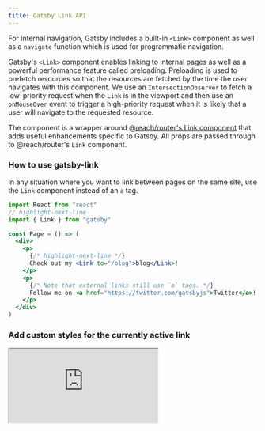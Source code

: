 ```yaml
---
title: Gatsby Link API
---
```


For internal navigation, Gatsby includes a built-in `<Link>` component as well as a `navigate` function which is used for programmatic navigation.

Gatsby's `<Link>` component enables linking to internal pages as well as a powerful performance feature called preloading. Preloading is used to prefetch resources so that the resources are fetched by the time the user navigates with this component. We use an `IntersectionObserver` to fetch a low-priority request when the `Link` is in the viewport and then use an `onMouseOver` event to trigger a high-priority request when it is likely that a user will navigate to the requested resource.

The component is a wrapper around [@reach/router's Link component](https://reach.tech/router/api/Link) that adds useful enhancements specific to Gatsby. All props are passed through to @reach/router's `Link` component.

### How to use gatsby-link

In any situation where you want to link between pages on the same site, use the `Link` component instead of an `a` tag.

```jsx
import React from "react"
// highlight-next-line
import { Link } from "gatsby"

const Page = () => (
  <div>
    <p>
      {/* highlight-next-line */}
      Check out my <Link to="/blog">blog</Link>!
    </p>
    <p>
      {/* Note that external links still use `a` tags. */}
      Follow me on <a href="https://twitter.com/gatsbyjs">Twitter</a>!
    </p>
  </div>
)
```

### Add custom styles for the currently active link

<iframe title="Screencast on egghead of how to style the currently active link in Gatsby." class="egghead-video" width={600} height={348} src="https://egghead.io/lessons/egghead-add-custom-styles-for-the-active-link-using-gatsby-s-link-component/embed" />

Video hosted on [egghead.io][egghead].

It’s often a good idea to show which page is currently being viewed by visually changing the link matching the current page.

`Link` provides two options for adding styles to the active link:

- `activeStyle` — a style object that will only be applied when the current item is active
- `activeClassName` — a class name that will only be added to the `Link` when the current item is active

For example, to turn the active link red, either of the following approaches is valid:

```jsx
import React from "react"
import { Link } from "gatsby"

const SiteNavigation = () => (
  <nav>
    <Link
      to="/"
      {/* highlight-start */}
      {/* This assumes the `active` class is defined in your CSS */}
      activeClassName="active"
      {/* highlight-end */}
    >
      Home
    </Link>
    <Link
      to="/about/"
      {/* highlight-next-line */}
      activeStyle={{ color: "red" }}
    >
      About
    </Link>
  </nav>
)
```

### Show active styles for partially matched and parent links

By default the `activeStyle` and `activeClassName` props will only be set on a `<Link>` component if the current URL matches its `to` prop _exactly_. Sometimes, we may want to style a `<Link>` as active even if it partially matches the current URL. For example:

- We may want `/blog/hello-world` to match `<Link to="/blog">`
- Or `/gatsby-link/#passing-state-through-link-and-navigate` to match `<Link to="/gatsby-link">`

In instances like these, just add the `partiallyActive` prop to your `<Link>` component and the style will also be applied even if the `to` prop only is a partial match:

```jsx
import React from "react"
import { Link } from "gatsby"

const Header = <>
  <Link
    to="/articles/"
    activeStyle={{ color: "red" }}
    {/* highlight-next-line */}
    partiallyActive={true}
  >
    Articles
  </Link>
</>;
```

_**Note:** Available from Gatsby V2.1.31, if you are experiencing issues please check your version and/or update._

### Pass state as props to the linked page

<iframe title="Screencast on egghead of how to pass state as props using Gatsby’s Link component." class="egghead-video" width={600} height={348} src="https://egghead.io/lessons/egghead-include-information-about-state-in-navigation-with-gatsby-s-link-component/embed" />

Video hosted on [egghead.io][egghead].

Sometimes you'll want to pass data from the source page to the linked page. You can do this by passing a `state` prop to the `Link` component or on a call to the `navigate` function. The linked page will have a `location` prop containing a nested `state` object structure containing the passed data.

```jsx
const PhotoFeedItem = ({ id }) => (
  <div>
    {/* (skip the feed item markup for brevity) */}
    <Link
      to={`/photos/${id}`}
      {/* highlight-next-line */}
      state={{ fromFeed: true }}
    >
      View Photo
    </Link>
  </div>
)

// highlight-start
const Photo = ({ location, photoId }) => {
  if (location.state.fromFeed) {
    // highlight-end
    return <FromFeedPhoto id={photoId} />
  } else {
    return <Photo id={photoId} />
  }
}
```

### Replace history to change “back” button behavior

<iframe title="Screencast on egghead of how to replace history on navigation." class="egghead-video" width={600} height={348} src="https://egghead.io/lessons/egghead-replace-navigation-history-items-with-gatsby-s-link-component/embed" />

Video hosted on [egghead.io][egghead].

There are a few cases where it might make sense to modify the “back” button’s behavior. For example, if you build a page where you choose something, then see an “are you sure?” page to make sure it’s what you really wanted, and finally see a confirmation page, it may be desirable to skip the “are you sure?” page if the “back” button is clicked.

In those cases, use the `replace` prop to replace the current URL in history with the target of the `Link`.

```jsx
import React from "react"
import { Link } from "gatsby"

const AreYouSureLink = () => (
  <Link
    to="/confirmation/"
    {/* highlight-next-line */}
    replace
  >
    Yes, I’m sure
  </Link>
)
```

## How to use the `navigate` helper function

<iframe title="Screencast on egghead of how to navigate programmatically in Gatsby." class="egghead-video" width={600} height={348} src="https://egghead.io/lessons/egghead-navigate-to-a-new-page-programmatically-in-gatsby/embed" />

Video hosted on [egghead.io][egghead].

Sometimes you need to navigate to pages programmatically, such as during form submissions. In these cases, `Link` won’t work.

_**Note:** `navigate` was previously named `navigateTo`. `navigateTo` is deprecated in Gatsby v2 and will be removed in the next major release._

Instead, Gatsby exports a `navigate` helper function that accepts `to` and `options` arguments.

| Argument          | Required | Description                                                                                     |
| ----------------- | -------- | ----------------------------------------------------------------------------------------------- |
| `to`              | yes      | The page to navigate to (e.g. `/blog/`).                                                        |
| `options.state`   | no       | An object. Values passed here will be available in `location.state` in the target page’s props. |
| `options.replace` | no       | A boolean value. If true, replaces the current URL in history.                                  |

By default, `navigate` operates the same way as a clicked `Link` component.

```jsx
import React from "react"
import { navigate } from "gatsby" // highlight-line

const Form = () => (
  <form
    onSubmit={event => {
      event.preventDefault()

      // TODO: do something with form values
      // highlight-next-line
      navigate("/form-submitted/")
    }}
  >
    {/* (skip form inputs for brevity) */}
  </form>
)
```

### Add state to programmatic navigation

To include state information, add an `options` object and include a `state` prop with the desired state.

```jsx
import React from "react"
import { navigate } from "gatsby"

const Form = () => (
  <form
    onSubmit={event => {
      event.preventDefault()

      // Implementation of this function is an exercise for the reader.
      const formValues = getFormValues()

      navigate(
        "/form-submitted/",
        // highlight-start
        {
          state: { formValues },
        }
        // highlight-end
      )
    }}
  >
    {/* (skip form inputs for brevity) */}
  </form>
)
```

### Replace history during programmatic navigation

If the navigation should replace history instead of pushing a new entry into the navigation history, add the `replace` prop with a value of `true` to the `options` argument of `navigate`.

```jsx
import React from "react"
import { navigate } from "gatsby"

const Form = () => (
  <form
    onSubmit={event => {
      event.preventDefault()

      // TODO: do something with form values
      navigate(
        "/form-submitted/",
        // highlight-next-line
        { replace: true }
      )
    }}
  >
    {/* (skip form inputs for brevity) */}
  </form>
)
```

## Add the path prefix to paths using `withPrefix`

It is common to host sites in a sub-directory of a site. Gatsby lets you [set
the path prefix for your site](/docs/path-prefix/). After doing so, Gatsby's `<Link>` component will automatically handle constructing the correct URL in development and production.

For pathnames you construct manually, there's a helper function, `withPrefix` that prepends your path prefix in production (but doesn't during development where paths don't need prefixed).

```jsx
import { withPrefix } from "gatsby"

const IndexLayout = ({ children, location }) => {
  const isHomepage = location.pathname === withPrefix("/")

  return (
    <div>
      <h1>Welcome {isHomepage ? "home" : "aboard"}!</h1>
      {children}
    </div>
  )
}
```

## Reminder: use `<Link>` only for internal links!

This component is intended _only_ for links to pages handled by Gatsby. For links to pages on other domains or pages on the same domain not handled by the current Gatsby site, use the normal `<a>` element.

Sometimes you won't know ahead of time whether a link will be internal or not,
such as when the data is coming from a CMS.
In these cases you may find it useful to make a component which inspects the
link and renders either with Gatsby's `<Link>` or with a regular `<a>` tag
accordingly.

Since deciding whether a link is internal or not depends on the site in
question, you may need to customize the heuristic to your environment, but the
following may be a good starting point:

```jsx
import { Link as GatsbyLink } from "gatsby"

// Since DOM elements <a> cannot receive activeClassName
// and partiallyActive, destructure the prop here and
// pass it only to GatsbyLink
const Link = ({ children, to, activeClassName, partiallyActive, ...other }) => {
  // Tailor the following test to your environment.
  // This example assumes that any internal link (intended for Gatsby)
  // will start with exactly one slash, and that anything else is external.
  const internal = /^\/(?!\/)/.test(to)

  // Use Gatsby Link for internal links, and <a> for others
  if (internal) {
    return (
      <GatsbyLink
        to={to}
        activeClassName={activeClassName}
        partiallyActive={partiallyActive}
        {...other}
      >
        {children}
      </GatsbyLink>
    )
  }
  return (
    <a href={to} {...other}>
      {children}
    </a>
  )
}

export default Link
```

### File Downloads

You can similarly check for file downloads:

```jsx
  const file = /\.[0-9a-z]+$/i.test(to)

  ...

  if (internal) {
    if (file) {
        return (
          <a href={to} {...other}>
            {children}
          </a>
      )
    }
    return (
      <GatsbyLink to={to} {...other}>
        {children}
      </GatsbyLink>
    )
  }
```

[egghead]: https://egghead.io/playlists/use-gatsby-s-link-component-to-improve-site-performance-and-simplify-site-development-7ed3ddfe

## Recommendations for programmatic, in-app navigation

Neither `<Link>` nor `navigate` can be used for in-route navigation with a hash or query parameter. If you need this behavior, you should either use an anchor tag or import the `@reach/router` package--which Gatsby already depends upon--to make use of its `navigate` function, like so:

```jsx
import { navigate } from '@reach/router';

...

onClick = () => {
  navigate('#some-link');
  // OR
  navigate('?foo=bar');
}
```

## Additional resources

- [Authentication tutorial for client-only routes](/tutorial/authentication-tutorial/)
